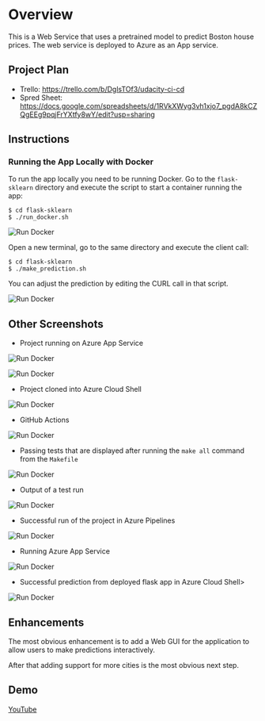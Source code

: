 # Overview

This is a Web Service that uses a pretrained model to predict Boston house prices.
The web service is deployed to Azure as an App service.

## Project Plan

* Trello: https://trello.com/b/DglsTOf3/udacity-ci-cd
* Spred Sheet: https://docs.google.com/spreadsheets/d/1RVkXWyg3vh1xjo7_pgdA8kCZQgEEg9pqjFrYXtfy8wY/edit?usp=sharing

## Instructions

### Running the App Locally with Docker

To run the app locally you need to be running Docker. 
Go to the `flask-sklearn` directory and execute the script to start a container running the app:

```
$ cd flask-sklearn
$ ./run_docker.sh
```

![Run Docker](Screenshots/screenshot_1.png)

Open a new terminal, go to the same directory and execute the client call:

```
$ cd flask-sklearn
$ ./make_prediction.sh
```

You can adjust the prediction by editing the CURL call in that script.

![Run Docker](Screenshots/screenshot_2.png)

## Other Screenshots

* Project running on Azure App Service

![Run Docker](Screenshots/screenshot_3.png)

![Run Docker](Screenshots/screenshot_4.png)

* Project cloned into Azure Cloud Shell

![Run Docker](Screenshots/screenshot_5.png)

* GitHub Actions

![Run Docker](Screenshots/screenshot_6.png)

* Passing tests that are displayed after running the `make all` command from the `Makefile`

![Run Docker](Screenshots/screenshot_6.png)

* Output of a test run

![Run Docker](Screenshots/screenshot_6.png)

* Successful run of the project in Azure Pipelines

![Run Docker](Screenshots/screenshot_7.png)

* Running Azure App Service

![Run Docker](Screenshots/screenshot_3.png)

* Successful prediction from deployed flask app in Azure Cloud Shell> 

![Run Docker](Screenshots/screenshot_4.png)

## Enhancements

The most obvious enhancement is to add a Web GUI for the application to allow users to make predictions interactively.

After that adding support for more cities is the most obvious next step.

## Demo 

[YouTube](https://youtu.be/zdNKFQAF6z0)



